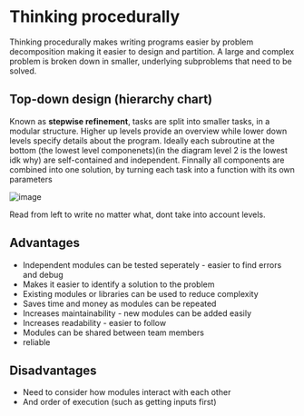 # Thinking procedurally
Thinking procedurally makes writing programs easier by problem decomposition making it easier to design and partition. A large and complex problem is broken down in smaller, underlying subproblems that need to be solved.

## Top-down design (hierarchy chart)
Known as **stepwise refinement**, tasks are split into smaller tasks, in a modular structure. Higher up levels provide an overview while lower down levels specify details about the program. Ideally each subroutine at the bottom (the lowest level componenets)(in the diagram level 2 is the lowest idk why) are self-contained and independent. Finnally all components are combined into one solution, by turning each task into a function with its own parameters

![image](https://user-images.githubusercontent.com/72783315/174592312-e71823d8-dbf8-4fb4-b04f-fd4bc881c718.png)

Read from left to write no matter what, dont take into account levels.

## Advantages
- Independent modules can be tested seperately - easier to find errors and debug
- Makes it easier to identify a solution to the problem
- Existing modules or libraries can be used to reduce complexity
- Saves time and money as modules can be repeated
- Increases maintainability - new modules can be added easily
- Increases readability - easier to follow
- Modules can be shared between team members
- reliable

## Disadvantages
- Need to consider how modules interact with each other
- And order of execution (such as getting inputs first)
